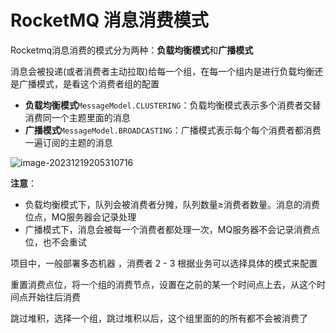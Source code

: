 # RocketMQ 消息消费模式

Rocketmq消息消费的模式分为两种：**负载均衡模式**和**广播模式**

消息会被投递(或者消费者主动拉取)给每一个组，在每一个组内是进行负载均衡还是广播模式，是看这个消费者组的配置

- **负载均衡模式**`MessageModel.CLUSTERING`：负载均衡模式表示多个消费者交替消费同一个主题里面的消息
- **广播模式**`MessageModel.BROADCASTING`：广播模式表示每个每个消费者都消费一遍订阅的主题的消息

![image-20231219205310716](https://fastly.jsdelivr.net/gh/LetengZzz/img@main/java/mq/202412100954202.png)

**注意**：

- 负载均衡模式下，队列会被消费者分摊，队列数量≥消费者数量。消息的消费位点，MQ服务器会记录处理
- 广播模式下，消息会被每一个消费者都处理一次，MQ服务器不会记录消费点位，也不会重试

项目中，一般部署多态机器 ，消费者 2  -  3  根据业务可以选择具体的模式来配置

重置消费点位，将一个组的消费节点，设置在之前的某一个时间点上去，从这个时间点开始往后消费

跳过堆积，选择一个组，跳过堆积以后，这个组里面的的所有都不会被消费了
